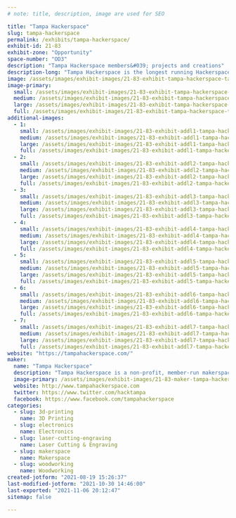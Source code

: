 ```yaml
---
# note: title, description, image are used for SEO

title: "Tampa Hackerspace"
slug: tampa-hackerspace
permalink: /exhibits/tampa-hackerspace/
exhibit-id: 21-83
exhibit-zone: "Opportunity"
space-number: "OD3"
description: "Tampa Hackerspace members&#039; projects and creations"
description-long: "Tampa Hackerspace is the longest running Hackerspace/Makerspace in the Greater Tampa Bay Area. We have a vast array of tools including but not limited to: 3D Printers, Laser Cutters, 4x8 Shopbot, Machine Shop, Wood Shop and more, so please come check out our booth and talk to our members! We provide equipment, classes, and mentoring for many types of projects. Some of the projects our members work on: aquaponics, robotics, Arduino, Raspberry Pi, Internet of Things (IoT), electronics, ham / amateur radio, wearable electronics, home automation, microcontrollers, quadcopters, satellites, metal machining, Bitcoin and other alternate exchanges, computer security, photography, sewing, remote controlled aircraft, LED lighting, cosplay, steampunk, video and arcade gaming, 3D printing, art, etc."
image: /assets/images/exhibit-images/21-83-exhibit-tampa-hackerspace-tampa-hackerspace-2048-transparent-border-1024x1024-large.png
image-primary: 
  small: /assets/images/exhibit-images/21-83-exhibit-tampa-hackerspace-tampa-hackerspace-2048-transparent-border-1024x1024-small.png
  medium: /assets/images/exhibit-images/21-83-exhibit-tampa-hackerspace-tampa-hackerspace-2048-transparent-border-1024x1024-medium.png
  large: /assets/images/exhibit-images/21-83-exhibit-tampa-hackerspace-tampa-hackerspace-2048-transparent-border-1024x1024-large.png
  full: /assets/images/exhibit-images/21-83-exhibit-tampa-hackerspace-tampa-hackerspace-2048-transparent-border-1024x1024-full.png
additional-images: 
  - 1:
    small: /assets/images/exhibit-images/21-83-exhibit-addl1-tampa-hackerspace-1491359-617496474993820-2045590366-o-small.jpg
    medium: /assets/images/exhibit-images/21-83-exhibit-addl1-tampa-hackerspace-1491359-617496474993820-2045590366-o-medium.jpg
    large: /assets/images/exhibit-images/21-83-exhibit-addl1-tampa-hackerspace-1491359-617496474993820-2045590366-o-large.jpg
    full: /assets/images/exhibit-images/21-83-exhibit-addl1-tampa-hackerspace-1491359-617496474993820-2045590366-o-full.jpg
  - 2:
    small: /assets/images/exhibit-images/21-83-exhibit-addl2-tampa-hackerspace-20476422-1402535823156544-9001999420335709272-n-small.jpg
    medium: /assets/images/exhibit-images/21-83-exhibit-addl2-tampa-hackerspace-20476422-1402535823156544-9001999420335709272-n-medium.jpg
    large: /assets/images/exhibit-images/21-83-exhibit-addl2-tampa-hackerspace-20476422-1402535823156544-9001999420335709272-n-large.jpg
    full: /assets/images/exhibit-images/21-83-exhibit-addl2-tampa-hackerspace-20476422-1402535823156544-9001999420335709272-n-full.jpg
  - 3:
    small: /assets/images/exhibit-images/21-83-exhibit-addl3-tampa-hackerspace-36460792-1733498653393591-7940905994953949184-n-small.jpg
    medium: /assets/images/exhibit-images/21-83-exhibit-addl3-tampa-hackerspace-36460792-1733498653393591-7940905994953949184-n-medium.jpg
    large: /assets/images/exhibit-images/21-83-exhibit-addl3-tampa-hackerspace-36460792-1733498653393591-7940905994953949184-n-large.jpg
    full: /assets/images/exhibit-images/21-83-exhibit-addl3-tampa-hackerspace-36460792-1733498653393591-7940905994953949184-n-full.jpg
  - 4:
    small: /assets/images/exhibit-images/21-83-exhibit-addl4-tampa-hackerspace-75336391-2510007439076038-8503433053010395136-n-small.jpg
    medium: /assets/images/exhibit-images/21-83-exhibit-addl4-tampa-hackerspace-75336391-2510007439076038-8503433053010395136-n-medium.jpg
    large: /assets/images/exhibit-images/21-83-exhibit-addl4-tampa-hackerspace-75336391-2510007439076038-8503433053010395136-n-large.jpg
    full: /assets/images/exhibit-images/21-83-exhibit-addl4-tampa-hackerspace-75336391-2510007439076038-8503433053010395136-n-full.jpg
  - 5:
    small: /assets/images/exhibit-images/21-83-exhibit-addl5-tampa-hackerspace-78175533-2558493187560796-1703812070329286656-n-small.jpg
    medium: /assets/images/exhibit-images/21-83-exhibit-addl5-tampa-hackerspace-78175533-2558493187560796-1703812070329286656-n-medium.jpg
    large: /assets/images/exhibit-images/21-83-exhibit-addl5-tampa-hackerspace-78175533-2558493187560796-1703812070329286656-n-large.jpg
    full: /assets/images/exhibit-images/21-83-exhibit-addl5-tampa-hackerspace-78175533-2558493187560796-1703812070329286656-n-full.jpg
  - 6:
    small: /assets/images/exhibit-images/21-83-exhibit-addl6-tampa-hackerspace-img-20151010-163100-wpcf-1024x1024-small.jpg
    medium: /assets/images/exhibit-images/21-83-exhibit-addl6-tampa-hackerspace-img-20151010-163100-wpcf-1024x1024-medium.jpg
    large: /assets/images/exhibit-images/21-83-exhibit-addl6-tampa-hackerspace-img-20151010-163100-wpcf-1024x1024-large.jpg
    full: /assets/images/exhibit-images/21-83-exhibit-addl6-tampa-hackerspace-img-20151010-163100-wpcf-1024x1024-full.jpg
  - 7:
    small: /assets/images/exhibit-images/21-83-exhibit-addl7-tampa-hackerspace-img-20190206-212945-wpcf-1024x1024-small.jpg
    medium: /assets/images/exhibit-images/21-83-exhibit-addl7-tampa-hackerspace-img-20190206-212945-wpcf-1024x1024-medium.jpg
    large: /assets/images/exhibit-images/21-83-exhibit-addl7-tampa-hackerspace-img-20190206-212945-wpcf-1024x1024-large.jpg
    full: /assets/images/exhibit-images/21-83-exhibit-addl7-tampa-hackerspace-img-20190206-212945-wpcf-1024x1024-full.jpg
website: "https://tampahackerspace.com/"
maker: 
  name: "Tampa Hackerspace"
  description: "Tampa Hackerspace is a non-profit, member-run makerspace in Tampa, Florida. Some of the projects our members work on: aquaponics, FIRST robotics, Arduino, Raspberry Pi, Internet of Things (IoT), electronics, ham / amateur radio, wearable electronics, home automation, microcontrollers, quadcopters, drones, 3D printing, art, etc. We are working on offering a wide range of classes from Minecraft to sewing to LED lighting to Linux to lockpicking to movie making and photography. Whether your interest is technology like hardware or electronic devices, software, or artistic like art, design, film, or music, we&#039;re here to help you with your projects. Our workshop currently has several 3D printers, a plastic former, a laser cutter, several CNC routers, welding, sewing machines, vinyl cutters, a heat press, kilns, machine tools including a CNC mill, vertical mill and metal lathes and one of the best equipped woodshops you&#039;ll ever see! We also have a first-rate electronics bench."
  image-primary: /assets/images/exhibit-images/21-83-maker-tampa-hackerspace-18-tampa-hackerspace-2048-transparent-border-1024x1024-4049-medium.png
  website: http://www.tampahackerspace.com
  twitter: https://www.twitter.com/hacktampa
  facebook: https://www.facebook.com/tampahackerspace
categories: 
  - slug: 3d-printing
    name: 3D Printing
  - slug: electronics
    name: Electronics
  - slug: laser-cutting-engraving
    name: Laser Cutting & Engraving
  - slug: makerspace
    name: Makerspace
  - slug: woodworking
    name: Woodworking
created-jotform: "2021-08-19 15:26:37"
last-modified-jotform: "2021-10-30 14:46:00"
last-exported: "2021-11-06 20:12:47"
sitemap: false

---
```

